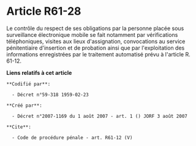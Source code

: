 # Article R61-28

Le contrôle du respect de ses obligations par la personne placée sous surveillance électronique mobile se fait notamment par
vérifications téléphoniques, visites aux lieux d'assignation, convocations au service pénitentiaire d'insertion et de
probation ainsi que par l'exploitation des informations enregistrées par le traitement automatisé prévu à l'article R. 61-12.

**Liens relatifs à cet article**

	**Codifié par**:

	  - Décret n°59-318 1959-02-23

	**Créé par**:

	  - Décret n°2007-1169 du 1 août 2007 - art. 1 () JORF 3 août 2007

	**Cite**:

	  - Code de procédure pénale - art. R61-12 (V)
